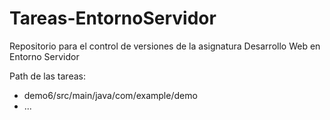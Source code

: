 # Tareas-EntornoServidor
Repositorio para el control de versiones de la asignatura Desarrollo Web en Entorno Servidor

Path de las tareas:
- demo6/src/main/java/com/example/demo
- ...
